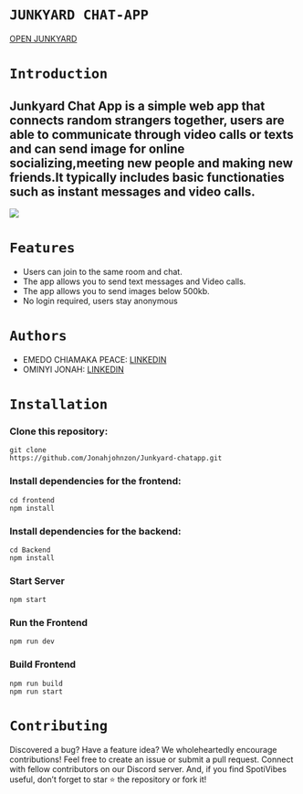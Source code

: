 # `JUNKYARD CHAT-APP`

[OPEN JUNKYARD](https://junkyard.com.ng)

# `Introduction`
## Junkyard Chat App is a simple web app that connects random strangers together, users are able to communicate through video calls or texts and can send image for online socializing,meeting new people and making new friends.It typically includes basic functionaties such as instant messages and video calls.
![](https://i.pinimg.com/474x/a0/5c/a5/a05ca5295d47bfbb767c26f048d94bb0.jpg)

# `Features`
- Users can join to the same room and chat.
- The app allows you to send text messages and Video calls.
- The app allows you to send images below 500kb.
- No login required, users stay anonymous

# `Authors`

- EMEDO CHIAMAKA PEACE: [LINKEDIN](https://www.linkedin.com/in/chiamaka-emedo-205763251)
- OMINYI JONAH: [LINKEDIN](https://www.linkedin.com/in/jojome/)

# `Installation`
###  Clone this repository:

```
git clone
https://github.com/Jonahjohnzon/Junkyard-chatapp.git
```
### Install dependencies for the frontend:
```
cd frontend
npm install
```
### Install dependencies for the backend:
```
cd Backend
npm install
```
### Start Server
```
npm start
```
### Run the Frontend
```
npm run dev
```
###  Build Frontend
```
npm run build
npm run start
```

#  `Contributing`
<p> Discovered a bug? Have a feature idea? We wholeheartedly encourage contributions! Feel free to create an issue or submit a pull request. Connect with fellow contributors on our Discord server. And, if you find SpotiVibes useful, don’t forget to star ⭐️ the repository or fork it!</p>
